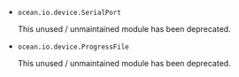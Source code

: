 * `ocean.io.device.SerialPort`

  This unused / unmaintained module has been deprecated.

* `ocean.io.device.ProgressFile`

  This unused / unmaintained module has been deprecated.
